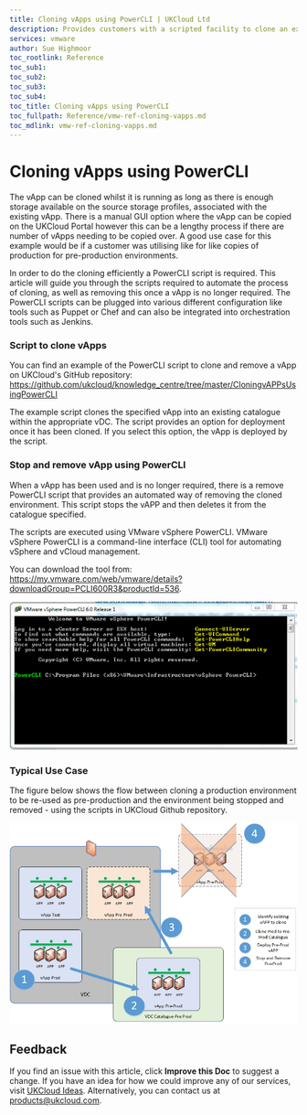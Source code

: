 ```yaml
---
title: Cloning vApps using PowerCLI | UKCloud Ltd
description: Provides customers with a scripted facility to clone an existing vApp.
services: vmware
author: Sue Highmoor
toc_rootlink: Reference
toc_sub1: 
toc_sub2:
toc_sub3:
toc_sub4:
toc_title: Cloning vApps using PowerCLI
toc_fullpath: Reference/vmw-ref-cloning-vapps.md
toc_mdlink: vmw-ref-cloning-vapps.md
---
```


# Cloning vApps using PowerCLI

The vApp can be cloned whilst it is running as long as there is enough storage available on the source storage profiles, associated with the existing vApp. There is a manual GUI option where the vApp can be copied on the UKCloud Portal however this can be a lengthy process if there are number of vApps needing to be copied over. A good use case for this example would be if a customer was utilising like for like copies of production for pre-production environments.

In order to do the cloning efficiently a PowerCLI script is required. This article will guide you through the scripts required to automate the process of cloning, as well as removing this once a vApp is no longer required. The PowerCLI scripts can be plugged into various different configuration like tools such as Puppet or Chef and can also be integrated into orchestration tools such as Jenkins.

### Script to clone vApps

You can find an example of the PowerCLI script to clone and remove a vApp on UKCloud's GitHub repository: <https://github.com/ukcloud/knowledge_centre/tree/master/CloningvAPPsUsingPowerCLI>

The example script clones the specified vApp into an existing catalogue within the appropriate vDC. The script provides an option for deployment once it has been cloned. If you select this option, the vApp is deployed by the script.

### Stop and remove vApp using PowerCLI

When a vApp has been used and is no longer required, there is a remove PowerCLI script that provides an automated way of removing the cloned environment. This script stops the vAPP and then deletes it from the catalogue specified.

The scripts are executed using VMware vSphere PowerCLI. VMware vSphere PowerCLI is a command-line interface (CLI) tool for automating vSphere and vCloud management.

You can download the tool from: <https://my.vmware.com/web/vmware/details?downloadGroup=PCLI600R3&productId=536>.

![Screenshot of vSphere PowerCLI](images/vsphere_powercli.png)

### Typical Use Case

The figure below shows the flow between cloning a production environment to be re-used as pre-production and the environment being stopped and removed - using the scripts in UKCloud Github repository.

![vApp Clone use case](images/vapp_clone.jpg)

## Feedback

If you find an issue with this article, click **Improve this Doc** to suggest a change. If you have an idea for how we could improve any of our services, visit [UKCloud Ideas](https://ideas.ukcloud.com). Alternatively, you can contact us at <products@ukcloud.com>.
